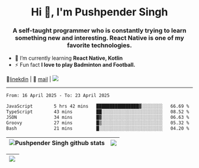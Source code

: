 <h1 align="center">Hi 👋, I'm Pushpender Singh</h1>
<h3 align="center">A self-taught programmer who is constantly trying to learn something new and interesting. React Native is one of my favorite technologies.</h3>

- 🌱 I’m currently learning **React Native, Kotlin**
- ⚡ Fun fact **I love to play Badminton and Football.**

👔[linekdin](https://www.linkedin.com/in/pushpender-singh-240061202/) | 📧 [mail](mailto:pushpendersingh694@gmail.com) | 
<a href="https://github.com/pushpender-singh-ap/pushpender-singh-ap">
    <img src="https://komarev.com/ghpvc/?username=pushpender-singh-ap&style=for-the-badge">
</a>


---

<!--START_SECTION:waka-->

```txt
From: 16 April 2025 - To: 23 April 2025

JavaScript        5 hrs 42 mins   ████████████████▓░░░░░░░░   66.69 %
TypeScript        43 mins         ██░░░░░░░░░░░░░░░░░░░░░░░   08.52 %
JSON              34 mins         █▓░░░░░░░░░░░░░░░░░░░░░░░   06.63 %
Groovy            27 mins         █▒░░░░░░░░░░░░░░░░░░░░░░░   05.32 %
Bash              21 mins         █░░░░░░░░░░░░░░░░░░░░░░░░   04.20 %
```

<!--END_SECTION:waka-->


| <a><img align="center" src="https://github-readme-stats-iota-ecru-15.vercel.app/api?username=pushpender-singh-ap&show_icons=true&include_all_commits=true&theme=buefy&hide_border=true" alt="Pushpender Singh github stats" /></a> | <a><img align="center" src="https://github-readme-stats-iota-ecru-15.vercel.app/api/top-langs/?username=pushpender-singh-ap&layout=compact&theme=buefy&hide_border=true" /></a> |
| ------------- | ------------- |

| <a> <img align="left" src="https://github-readme-streak-stats.herokuapp.com/?user=pushpender-singh-ap" /></br> </a> |
| ------------- |
